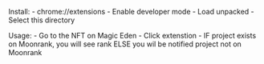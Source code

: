 Install:
	- chrome://extensions
	- Enable developer mode
	- Load unpacked
	- Select this directory

Usage:
	- Go to the NFT on Magic Eden
	- Click extenstion
	- IF project exists on Moonrank, you will see rank ELSE you wil be notified project not on Moonrank
